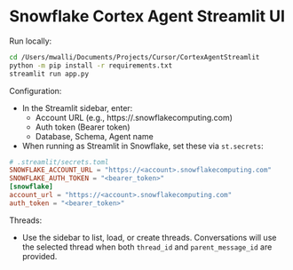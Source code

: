 # Snowflake Cortex Agent Streamlit UI

Run locally:

```bash
cd /Users/mwalli/Documents/Projects/Cursor/CortexAgentStreamlit
python -m pip install -r requirements.txt
streamlit run app.py
```

Configuration:
- In the Streamlit sidebar, enter:
  - Account URL (e.g., https://<account>.snowflakecomputing.com)
  - Auth token (Bearer token)
  - Database, Schema, Agent name
- When running as Streamlit in Snowflake, set these via `st.secrets`:

```toml
# .streamlit/secrets.toml
SNOWFLAKE_ACCOUNT_URL = "https://<account>.snowflakecomputing.com"
SNOWFLAKE_AUTH_TOKEN = "<bearer_token>"
[snowflake]
account_url = "https://<account>.snowflakecomputing.com"
auth_token = "<bearer_token>"
```

Threads:
- Use the sidebar to list, load, or create threads. Conversations will use the selected thread when both `thread_id` and `parent_message_id` are provided.
